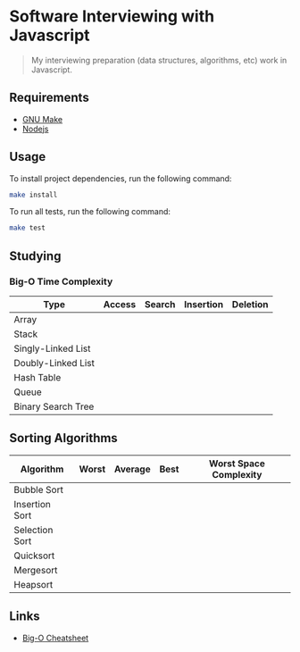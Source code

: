 # Software Interviewing with Javascript
> My interviewing preparation (data structures, algorithms, etc) work in Javascript.

## Requirements
- [GNU Make](https://www.gnu.org/software/make)
- [Nodejs](https://nodejs.org/en/)

## Usage
To install project dependencies, run the following command:
```bash
make install
```

To run all tests, run the following command:
```bash
make test
```

## Studying

### Big-O Time Complexity

| Type               | Access | Search | Insertion | Deletion |
|--------------------|--------|--------|-----------|----------|
| Array              |        |        |           |          |
| Stack              |        |        |           |          |
| Singly-Linked List |        |        |           |          |
| Doubly-Linked List |        |        |           |          |
| Hash Table         |        |        |           |          |
| Queue              |        |        |           |          |
| Binary Search Tree |        |        |           |          |

## Sorting Algorithms

| Algorithm          | Worst | Average | Best | Worst Space Complexity |
|--------------------|-------|---------|------|------------------------|
| Bubble Sort        |       |         |      |                        |
| Insertion Sort     |       |         |      |                        |
| Selection Sort     |       |         |      |                        |
| Quicksort          |       |         |      |                        |
| Mergesort          |       |         |      |                        |
| Heapsort           |       |         |      |                        |

## Links
- [Big-O Cheatsheet](https://www.bigocheatsheet.com/)